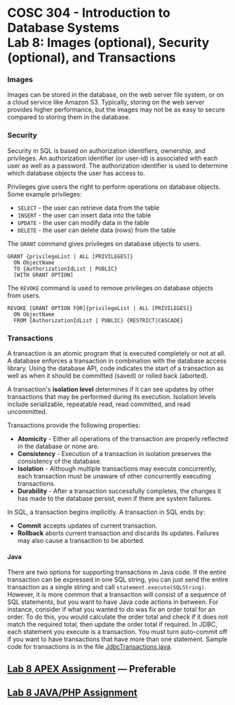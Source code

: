 # COSC 304 - Introduction to Database Systems<br>Lab 8: Images (optional), Security (optional), and Transactions

### Images

Images can be stored in the database, on the web server file system, or on a cloud service like Amazon S3. Typically, storing on the web server provides higher performance, but the images may not be as easy to secure compared to storing them in the database.

### Security

Security in SQL is based on authorization identifiers, ownership, and privileges. An authorization identifier (or user-id) is associated with each user as well as a password. The authorization identifier is used to determine which database objects the user has access to.

Privileges give users the right to perform operations on database objects.  Some example privileges:
- `SELECT` - the user can retrieve data from the table
- `INSERT` - the user can insert data into the table
- `UPDATE` - the user can modify data in the table
- `DELETE` - the user can delete data (rows) from the table

The `GRANT` command gives privileges on database objects to users.

```
GRANT {privilegeList | ALL [PRIVILEGES]}
  ON ObjectName
  TO {AuthorizationIdList | PUBLIC}
  [WITH GRANT OPTION]
```
The `REVOKE` command is used to remove privileges on database objects from users.

```
REVOKE [GRANT OPTION FOR]{privilegeList | ALL [PRIVILEGES]}
  ON ObjectName
  FROM {AuthorizationIdList | PUBLIC} {RESTRICT|CASCADE}
```

### Transactions

A transaction is an atomic program that is executed completely or not at all. A database enforces a transaction in combination with the database access library. Using the database API, code indicates the start of a transaction as well as when it should be committed (saved) or rolled back (aborted). 

A transaction's **isolation level** determines if it can see updates by other transactions that may be performed during its execution. Isolation levels include serializable, repeatable read, read committed, and read uncommitted.

Transactions provide the following properties:
- **Atomicity** -  Either all operations of the transaction are properly reflected in the database or none are.
- **Consistency** -  Execution of a transaction in isolation preserves the consistency of the database.
- **Isolation** -  Although multiple transactions may execute concurrently, each transaction must be unaware of other concurrently executing transactions.  
- **Durability** -  After a transaction successfully completes, the changes it has made to the database persist, even if there are system failures. 

In SQL, a transaction begins implicitly. A transaction in SQL ends by:
- **Commit** accepts updates of current transaction. 
- **Rollback** aborts current transaction and discards its updates.  Failures may also cause a transaction to be aborted.

#### Java

There are two options for supporting transactions in Java code. If the entire transaction can be expressed in one SQL string, you can just send the entire transaction as a single string and call `statement.execute(SQLString)`.  However, it is more common that a transaction will consist of a sequence of SQL statements, but you want to have Java code actions in between.  For instance, consider if what you wanted to do was fix an order total for an order.  To do this, you would calculate the order total and check if it does not match the required total, then update the order total if required.  In JDBC, each statement you execute is a transaction.  You must turn auto-commit off if you want to have transactions that have more than one statement.  Sample code for transactions is in the file [JdbcTransactions.java](code/JdbcTransactions.java).


## [Lab 8 APEX Assignment](assign/README_APEX.md) — Preferable
## [Lab 8 JAVA/PHP Assignment](assign/)

